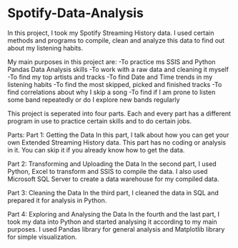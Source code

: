 # Spotify-Data-Analysis
In this project, I took my Spotify Streaming History data. I used certain methods and programs to compile, clean and analyze this data to find out about my listening habits.

My main purposes in this project are:
-To practice ms SSIS and Python Pandas Data Analysis skills
-To work with a raw data and cleaning it myself
-To find my top artists and tracks
-To find Date and Time trends in my listening habits
-To find the most skipped, picked and finished tracks
-To find correlations about why I skip a song
-To find if I am prone to listen some band repeatedly or do I explore new bands regularly

This project is seperated into four parts. Each and every part has a different program in use to practice certain skills and to do certain jobs.

Parts:
Part 1: Getting the Data
  In this part, I talk about how you can get your own Extended Streaming History data. This part has no coding or analysis in it. You can skip it if you already know how to get
the data.

Part 2: Transforming and Uploading the Data
  In the second part, I used Python, Excel to transform and SSIS to compile the data. I also used Microsoft SQL Server to create a data warehouse for my compiled data.

Part 3: Cleaning the Data
  In the third part, I cleaned the data in SQL and prepared it for analysis in Python.

Part 4: Exploring and Analysing the Data
  In the fourth and the last part, I took my data into Python and started analysing it according to my main purposes. I used Pandas library for general analysis
and Matplotlib library for simple visualization.
